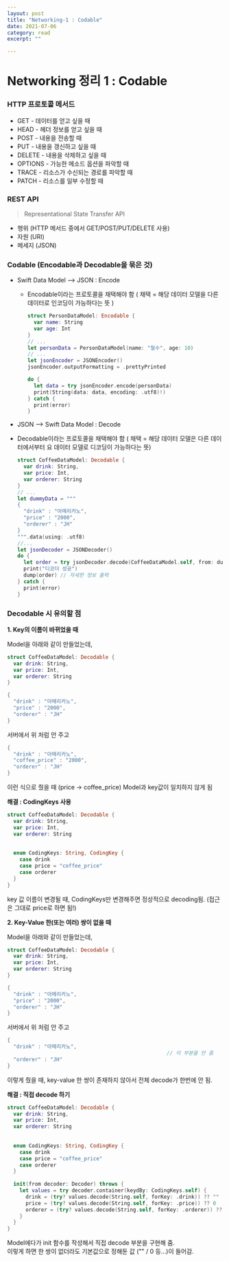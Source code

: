 ```yaml
---
layout: post
title: "Networking-1 : Codable" 
date: 2021-07-06
category: read 
excerpt: ""

---
```


# Networking 정리 1 : Codable

### HTTP 프로토콜 메서드

* GET - 데이터를 얻고 싶을 때
* HEAD - 헤더 정보를 얻고 싶을 때
* POST - 내용을 전송할 때
* PUT - 내용을 갱신하고 싶을 때
* DELETE - 내용을 삭제하고 싶을 때
* OPTIONS - 가능한 메소드 옵션을 파악할 때
* TRACE - 리소스가 수신되는 경로를 파악할 때
* PATCH - 리소스를 일부 수정할 때

### REST API

> Representational State Transfer API

* 행위 (HTTP 메서드 중에서 GET/POST/PUT/DELETE 사용)
* 자원 (URI)
* 메세지 (JSON)

### Codable (Encodable과 Decodable을 묶은 것)

* Swift Data Model --> JSON : Encode

  * Encodable이라는 프로토콜을 채택해야 함 ( 채택 = 해당 데이터 모델을 다른 데이터로 인코딩이 가능하다는 뜻 )

    ```swift
    struct PersonDataModel: Encodable {
      var name: String
      var age: Int
    }
    // ...
    let personData = PersonDataModel(name: "철수", age: 10)
    // ...
    let jsonEncoder = JSONEncoder()
    jsonEncoder.outputFormatting = .prettyPrinted
    
    do {
      let data = try jsonEncoder.encode(personData)
      print(String(data: data, encoding: .utf8)!)
    } catch {
      print(error)
    }
    ```

    

*  JSON --> Swift Data Model : Decode

  * Decodable이라는 프로토콜을 채택해야 함 ( 채택 = 해당 데이터 모델은 다른 데이터에서부터 요 데이터 모델로 디코딩이 가능하다는 뜻)

    ```swift
    struct CoffeeDataModel: Decodable {
      var drink: String,
      var price: Int,
      var orderer: String
    }
    // ...
    let dummyData = """
    {
      "drink" : "아메리카노",
      "price" : "2000",
      "orderer" : "JH"
    }
    """.data(using: .utf8)
    //...
    let jsonDecoder = JSONDecoder()
    do {
      let order = try jsonDecoder.decode(CoffeeDataModel.self, from: dummyData)
      print("디코더 성공")
      dump(order) // 자세한 정보 출력
    } catch {
      print(error)
    }
    ```

### Decodable 시 유의할 점

**1. Key의 이름이 바뀌었을 때**

Model을 아래와 같이 만들었는데,

```swift
struct CoffeeDataModel: Decodable {
  var drink: String,
  var price: Int,
  var orderer: String
}
```



```swift
{
  "drink" : "아메리카노",
  "price" : "2000",
  "orderer" : "JH"
}
```

서버에서 위 처럼 안 주고

```swift
{
  "drink" : "아메리카노",
  "coffee_price" : "2000",
  "orderer" : "JH"
}
```

이런 식으로 줬을 때 (price -> coffee_price) Model과 key값이 일치하지 않게 됨

**해결 : CodingKeys 사용**

```swift
struct CoffeeDataModel: Decodable {
  var drink: String,
  var price: Int,
  var orderer: String
  
  
  enum CodingKeys: String, CodingKey {
    case drink
    case price = "coffee_price"
    case orderer
  }
}
```

key 값 이름이 변경될 때, CodingKeys만 변경해주면 정상적으로 decoding됨. (접근은 그대로 price로 하면 됨!)



**2. Key-Value 한(또는 여러) 쌍이 없을 때**

Model을 아래와 같이 만들었는데,

```swift
struct CoffeeDataModel: Decodable {
  var drink: String,
  var price: Int,
  var orderer: String
}
```



```swift
{
  "drink" : "아메리카노",
  "price" : "2000",
  "orderer" : "JH"
}
```

서버에서 위 처럼 안 주고

```swift
{
  "drink" : "아메리카노",
  													// 이 부분을 안 줌
  "orderer" : "JH"
}
```

이렇게 줬을 때, key-value 한 쌍이 존재하지 않아서 전체 decode가 한번에 안 됨.

**해결 : 직접 decode 하기**

```swift
struct CoffeeDataModel: Decodable {
  var drink: String,
  var price: Int,
  var orderer: String
  
  
  enum CodingKeys: String, CodingKey {
    case drink
    case price = "coffee_price"
    case orderer
  }
  
  init(from decoder: Decoder) throws {
    let values = try decoder.container(keydBy: CodingKeys.self) {
      drink = (try? values.decode(String.self, forKey: .drink)) ?? ""
      price = (try? values.decode(String.self, forKey: .price)) ?? 0
      orderer = (try? values.decode(String.self, forKey: .orderer)) ?? ""
    }
  }
}
```

Model에다가 init 함수를 작성해서 직접 decode 부분을 구현해 줌.  
이렇게 하면 한 쌍이 없더라도 기본값으로 정해둔 값 ("" / 0 등...)이 들어감.

